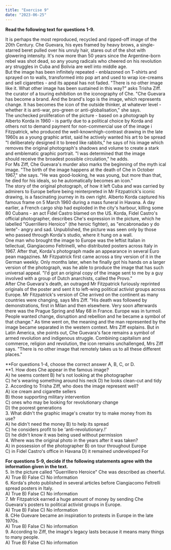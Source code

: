 ```yaml
---
title: "Exercise 9"
date: "2023-06-25"
---
```


**Read the following text for questions 1-9.**

It is perhaps the most reproduced, recycled and ripped-off image of the 20th Century. Che Guevara, his eyes framed by heavy brows, a single-starred beret pulled over his unruly hair, stares out of the shot with glowering intensity. It's now more than 50 years since the Argentine-born rebel was shot dead, so any young radicals who cheered on his revolution ary struggles in Cuba and Bolivia are well into middle age.  
But the image has been infinitely repeated - enblazoned on T-shirts and sprayed on to walls, transformed into pop art and used to wrap ice-creams and sell cigarettes - and its appeal has not faded. "There is no other image like it. What other image has been sustained in this way?" asks Trisha Ziff. the curator of a touring exhibition on the iconography of Che. "Che Guevara has become a brand. And the brand's logo is the image, which represents change. It has becomes the icon of the outside thinker, at whatever level - whether it is anti-war, pro-green or anti-globalisation," she says.  
The unchecked proliferation of the picture - based on a photograph by Alberto Korda in 1960 - is partly due to a political choice by Korda and others not to demand payment for non-commercial use of the image i Fitzpatrick, who produced the well-knownhigh-contrast drawing in the late 1960s as a young graphic artist, said he actively wanted his art to be spread "I deliberately designed it to breed like rabbits," he says of his image which removes the original photograph's shadows and volume to create a stark and emblematic graphic portrait. "l was determined that the image  
should receive the broadest possible circulation," he adds.  
For Ms Ziff, Che Guevara's murder also marks the beginning of the myth ical image. "The birth of the image happens at the death of Che in October 1967," she says. "He was good-looking, he was young, but more than that, he died for his ideals, so he automatically becomes an icon."  
The story of the original photograph, of how it left Cuba and was carried by admirers to Europe before being reinterpreted in Mr Fitzpatrick's iconic drawing, is a fascinating journey in its own right. Alberto Korda captured his famous frame on 5 March 1960 during a mass funeral in Havana. A day earlier, a French cargo ship had exploded in the city's harbour, killing some 80 Cubans - an act Fidel Castro blamed on the US. Korda, Fidel Castro's official photographer, describes Che's expression in the picture, which he labelled "Guerrillero Heroico" (the heroic fighter), as "encabronadao y do lente"- angry and sad. Unpublished, the picture was seen only by those who passed through Korda's studio, where it hung on a wall.  
One man who brought the image to Europe was the leftist Italian in tellectual, Giangiacomo Feltrinelli, who distributed posters across ltaly in 1967. After that, Korda's photograph made an appearance in several Euro pean magazines. Mr Fitzpatrick first came across a tiny version of it in the German weekly. Only months later, when he finally got his hands on a larger version of the photograph, was he able to produce the image that has such universal appeal. "I'd got an original copy of the image sent to me by a guy involved with a group of Dutch anarchists, called the Provo."  
After Che Guevara's death, an outraged Mr Fitzpatrick furiously reprinted originals of the poster and sent it to left-wing political activist groups across Europe. Mr Fitzpatrick's version of Che arrived on the continent as many countries were changing, says Mrs Ziff. "His death was followed by demonstrations, first in Milan and then elsewhere. Very soon afterwards there was the Prague Spring and May 68 in France. Europe was in turmoil. People wanted change, disruption and rebellion and he became a symbol of that change." As time went on, the meaning and the man represented by the image became separated in the western context. Mrs Ziff explains. But in Latin America, she points out, Che Guevara's face remains a symbol of armed revolution and indigenous struggle. Combining capitalism and commerce, religion and revolution, the icon remains unchallenged, Mrs Ziff says. "There is no other image that remotely takes us to all these different places."

**For questions 1-4, choose the correct answer A, B, C, or D.  
**1\. How does Che appear in the famous image?  
A) he seems content B) he's not looking at the photographer  
C) he's wearing something around his neck D) he looks clean-cut and tidy  
2\. According to Trisha Ziff, who does the image represent well?  
A) ice cream and cigarette sellers  
B) those supporting military intervention  
C) ones who may be looking for revolutionary change  
D) the poorest generations  
3\. What didn't the graphic image's creator try to make money from its  
use?  
A) he didn't need the money B) to help its spread  
C) he considers profit to be 'anti-revolutionary.!'  
D) he didn't know it was being used without permission  
4\. Where was the original photo in the years after it was taken?  
A) in possession of the photographer B) on tour throughout Europe  
C) in Fidel Castroʻs office in Havana D) it remained undeveloped For

**For questions 5-9, decide if the following statements agree with the  
information given in the text.**  
5\. In the picture called "Guerrillero Heroice" Che was described as cheerful.  
A) True B) False C) No information  
6\. Korda's photo published in several articles before Ciangiacomo Feltrelli spread posters in Italy.  
A) True B) False C) No information  
7\. Mr Fitzpatrick earned a huge amount of money by sending Che  
Guevara's posters to political activist groups in Europe.  
A) True B) False C) No information  
8\. CHe Guevare became an inspiration to protests in Europe in the late 1970s.  
A) True B) False C) No information  
9\. According to Ziff, the image's legacy lasts because it means many things to many people.  
A) True B) False C) No information
